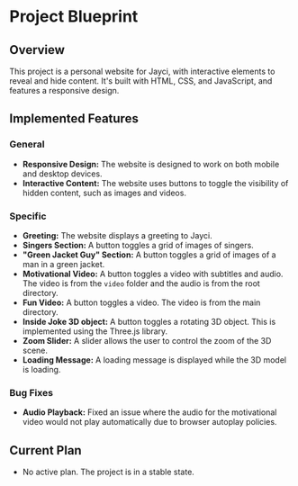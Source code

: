 # Project Blueprint

## Overview
This project is a personal website for Jayci, with interactive elements to reveal and hide content. It's built with HTML, CSS, and JavaScript, and features a responsive design.

## Implemented Features

### General
* **Responsive Design:** The website is designed to work on both mobile and desktop devices.
* **Interactive Content:** The website uses buttons to toggle the visibility of hidden content, such as images and videos.

### Specific
* **Greeting:** The website displays a greeting to Jayci.
* **Singers Section:** A button toggles a grid of images of singers.
* **"Green Jacket Guy" Section:** A button toggles a grid of images of a man in a green jacket.
* **Motivational Video:** A button toggles a video with subtitles and audio. The video is from the `video` folder and the audio is from the root directory.
* **Fun Video:** A button toggles a video. The video is from the main directory.
* **Inside Joke 3D object:** A button toggles a rotating 3D object. This is implemented using the Three.js library.
* **Zoom Slider:** A slider allows the user to control the zoom of the 3D scene.
* **Loading Message:** A loading message is displayed while the 3D model is loading.

### Bug Fixes
* **Audio Playback:** Fixed an issue where the audio for the motivational video would not play automatically due to browser autoplay policies.

## Current Plan
*   No active plan. The project is in a stable state.
